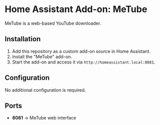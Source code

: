 # Home Assistant Add-on: MeTube

MeTube is a web-based YouTube downloader.

## Installation

1. Add this repository as a custom add-on source in Home Assistant.
2. Install the "MeTube" add-on.
3. Start the add-on and access it via `http://homeassistant.local:8081`.

## Configuration

No additional configuration is required.

## Ports

- **8081** → MeTube web interface
